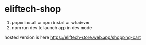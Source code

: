 # eliftech-shop

1. pnpm install or npm install or whatever
2. npm run dev    to launch app in dev mode

hosted version is here https://eliftech-store.web.app/shopping-cart
